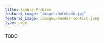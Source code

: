 ```yaml
---
title: Sample Problem
featured_image: "images/notebook.jpg"
featured_image: /images/header-contest.jpeg
type: page
---
```


TODO

